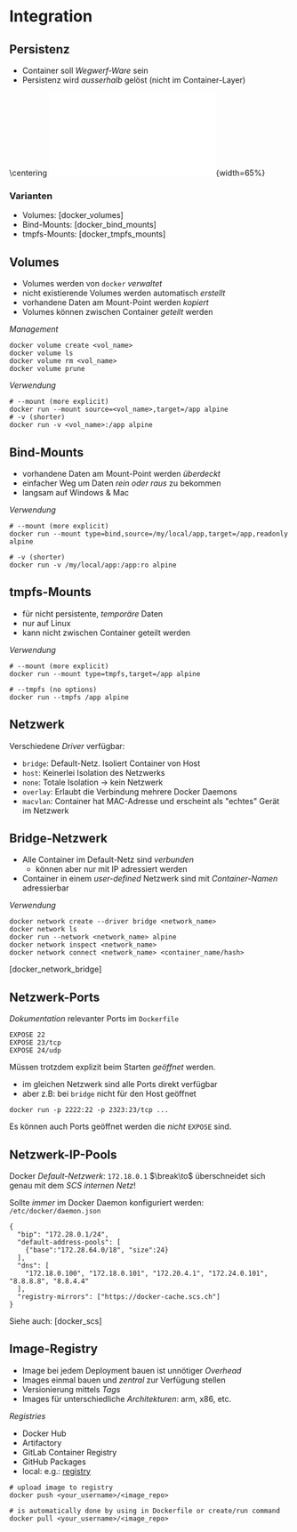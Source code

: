 Integration
===========


Persistenz
----------

* Container soll *Wegwerf-Ware* sein
* Persistenz wird *ausserhalb* gelöst (nicht im Container-Layer)

\centering
![docker_mounts](images/docker_storage.pdf){width=65%}

### Varianten

* Volumes: [docker_volumes]
* Bind-Mounts: [docker_bind_mounts]
* tmpfs-Mounts: [docker_tmpfs_mounts]


Volumes
-------

* Volumes werden von `docker` *verwaltet*
* nicht existierende Volumes werden automatisch *erstellt*
* vorhandene Daten am Mount-Point werden *kopiert*
* Volumes können zwischen Container *geteilt* werden

*Management*

~~~ {.bash}
docker volume create <vol_name>
docker volume ls
docker volume rm <vol_name>
docker volume prune
~~~

*Verwendung*

~~~ {.bash}
# --mount (more explicit)
docker run --mount source=<vol_name>,target=/app alpine
# -v (shorter)
docker run -v <vol_name>:/app alpine
~~~


Bind-Mounts
-----------

* vorhandene Daten am Mount-Point werden *überdeckt*
* einfacher Weg um Daten *rein oder raus* zu bekommen
* langsam auf Windows & Mac

*Verwendung*

~~~ {.bash}
# --mount (more explicit)
docker run --mount type=bind,source=/my/local/app,target=/app,readonly alpine

# -v (shorter)
docker run -v /my/local/app:/app:ro alpine
~~~


tmpfs-Mounts
------------

* für nicht persistente, *temporäre* Daten
* nur auf Linux
* kann nicht zwischen Container geteilt werden

*Verwendung*

~~~ {.bash}
# --mount (more explicit)
docker run --mount type=tmpfs,target=/app alpine

# --tmpfs (no options)
docker run --tmpfs /app alpine
~~~


Netzwerk
--------

Verschiedene *Driver* verfügbar:

* `bridge`: Default-Netz. Isoliert Container von Host
* `host`: Keinerlei Isolation des Netzwerks
* `none`: Totale Isolation $\to$ kein Netzwerk
* `overlay`: Erlaubt die Verbindung mehrere Docker Daemons
* `macvlan`: Container hat MAC-Adresse und erscheint als "echtes" Gerät im Netzwerk



Bridge-Netzwerk
---------------

* Alle Container im Default-Netz sind *verbunden*
  * können aber nur mit IP adressiert werden
* Container in einem *user-defined* Netzwerk sind mit *Container-Namen* adressierbar

*Verwendung*

~~~ {.bash}
docker network create --driver bridge <network_name>
docker network ls
docker run --network <network_name> alpine
docker network inspect <network_name>
docker network connect <network_name> <container_name/hash>
~~~

[docker_network_bridge]


Netzwerk-Ports
--------------

*Dokumentation* relevanter Ports im `Dockerfile`

~~~ {.dockerfile}
EXPOSE 22
EXPOSE 23/tcp
EXPOSE 24/udp
~~~

Müssen trotzdem explizit beim Starten *geöffnet* werden.

* im gleichen Netzwerk sind alle Ports direkt verfügbar
* aber z.B: bei `bridge` nicht für den Host geöffnet

~~~ {.bash}
docker run -p 2222:22 -p 2323:23/tcp ...
~~~

Es können auch Ports geöffnet werden die *nicht* `EXPOSE` sind.


Netzwerk-IP-Pools
-----------------

Docker *Default-Netzwerk*: `172.18.0.1`
$\break\to$ überschneidet sich genau mit dem *SCS internen Netz*!
  
Sollte *immer* im Docker Daemon konfiguriert werden: `/etc/docker/daemon.json`

~~~ {.json}
{
  "bip": "172.28.0.1/24",
  "default-address-pools": [
    {"base":"172.28.64.0/18", "size":24}
  ],
  "dns": [
    "172.18.0.100", "172.18.0.101", "172.20.4.1", "172.24.0.101", "8.8.8.8", "8.8.4.4"
  ],
  "registry-mirrors": ["https://docker-cache.scs.ch"]
}
~~~

Siehe auch: [docker_scs]


Image-Registry
--------------

* Image bei jedem Deployment bauen ist unnötiger *Overhead*
* Images einmal bauen und *zentral* zur Verfügung stellen
* Versionierung mittels *Tags*
* Images für unterschiedliche *Architekturen*: arm, x86, etc.

*Registries*

* Docker Hub
* Artifactory
* GitLab Container Registry
* GitHub Packages
* local: e.g.: [registry](https://hub.docker.com/_/registry)

~~~ {.bash}
# upload image to registry
docker push <your_username>/<image_repo>

# is automatically done by using in Dockerfile or create/run command
docker pull <your_username>/<image_repo>
~~~
